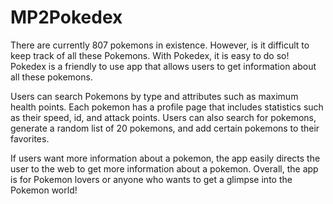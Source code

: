 # MP2Pokedex

There are currently 807 pokemons in existence. However, is it difficult to keep track of all these Pokemons. With Pokedex, it is easy to do so! Pokedex is a friendly to use app that allows users to get information about all these pokemons.

Users can search Pokemons by type and attributes such as maximum health points. Each pokemon has a profile page that includes statistics such as their speed, id, and attack points. Users can also search for pokemons, generate a random list of 20 pokemons, and add certain pokemons to their favorites.

If users want more information about a pokemon, the app easily directs the user to the web to get more information about a pokemon. Overall, the app is for Pokemon lovers or anyone who wants to get a glimpse into the Pokemon world!